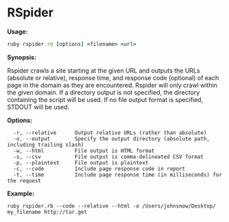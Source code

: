 RSpider
=======

**Usage:**
```ruby 
ruby rspider.rb [options] <filename> <url>
```
    
**Synopsis:**

  Rspider crawls a site starting at the given URL and outputs the URLs (absolute or relative), response time, and response code
  (optional) of each page in the domain as they are encountered. Rspider will only crawl within the given domain. If a directory
  output is not specified, the directory containing the script will be used. If no file output format is specified, STDOUT will be used.
  

**Options:**
```
  -r, --relative      Output relative URLs (rather than absolute)
  -o, --output        Specify the output directory (absolute path, including trailing slash)
  -w, --html          File output is HTML format
  -s, --csv           File output is comma-delineated CSV format
  -p, --plaintext     File output is plaintext
  -c, --code          Include page response code in report
  -t, --time          Include page response time (in milliseconds) for the request
```
**Example:**
```
ruby rspider.rb --code --relative --html -o /Users/johnsnow/Desktop/ my_filename http://tar.get
```
